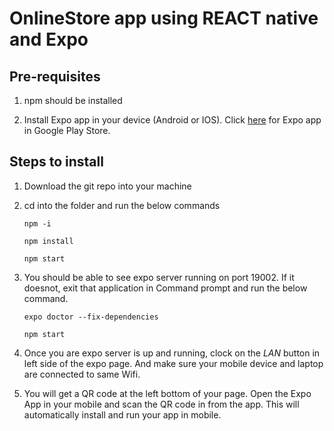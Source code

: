 # OnlineStore app using REACT native and Expo

## Pre-requisites

1. npm should be installed

2. Install Expo app in your device (Android or IOS). Click [here](https://play.google.com/store/apps/details?id=host.exp.exponent) for Expo app in Google Play Store.

## Steps to install

1. Download the git repo into your machine

2. cd into the folder and run the below commands
	```
	npm -i
	```
	
	```
	npm install
	```
	
	```
	npm start
	```

3. You should be able to see expo server running on port 19002. If it doesnot, exit that application in Command prompt and run the below command.
	```
	expo doctor --fix-dependencies
	```
	
	```
	npm start
	```
	
4. Once you are expo server is up and running, clock on the *LAN* button in left side of the expo page. And make sure your mobile device and laptop are connected to same Wifi.

5. You will get a QR code at the left bottom of your page. Open the Expo App in your mobile and scan the QR code in from the app. This will automatically install and run your app in mobile.